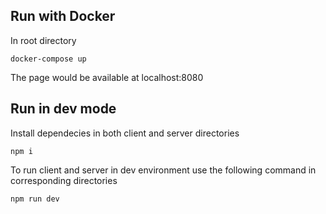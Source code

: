 ## Run with Docker
In root directory
```
docker-compose up
```
The page would be available at localhost:8080

## Run in dev mode
Install dependecies in both client and server directories
```
npm i
```
To run client and server in dev environment use the following command in corresponding directories
```
npm run dev
```
